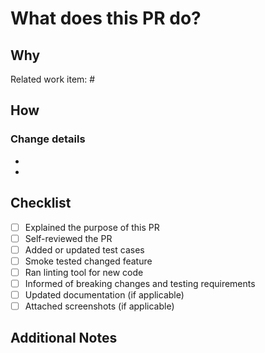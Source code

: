 # What does this PR do?

<!-- Is it a bug fix, new feature, refactor, or something else? -->

## Why

<!-- Link to the relevant work item or provide context -->

Related work item: #

## How

<!-- How is it doing what it does? How to test, how to integrate, any relevant compromises, etc.? -->

### Change details

<!-- List the key changes in this PR -->

-
-

## Checklist

- [ ] Explained the purpose of this PR
- [ ] Self-reviewed the PR
- [ ] Added or updated test cases
- [ ] Smoke tested changed feature
- [ ] Ran linting tool for new code
- [ ] Informed of breaking changes and testing requirements
- [ ] Updated documentation (if applicable)
- [ ] Attached screenshots (if applicable)

## Additional Notes

<!-- Any other information that would be useful to reviewers -->
